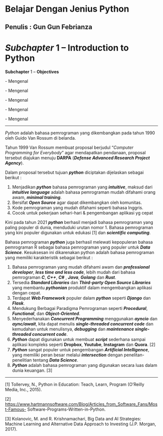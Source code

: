 # Belajar Dengan Jenius Python

## Penulis : Gun Gun Febrianza

# *Subchapter* 1 – Introduction to Python

**Subchapter** 1 – **Objectives**

\-    Mengenal 

\-    Mengenal 

\-    Mengenal

\-    Mengenal

\-    Mengenal 

--------------------------------

*Python* adalah bahasa pemrograman  yang dikembangkan pada tahun 1990 oleh Guido Van Rossum di belanda. 

Tahun 1999 Van Rossum membuat proposal berjudul “*Computer Programming for Everybody*” agar mendapatkan pendanaan, proposal tersebut diajukan menuju **DARPA** (***Defense Advanced Research Project Agency***).

Dalam proposal tersebut tujuan ***python*** diciptakan dijelaskan sebagai berikut :

1. Menjadikan ***python*** bahasa pemrograman yang ***intuitive***, maksud dari ***intuitive language*** adalah bahasa pemrograman mudah difahami orang awam, ***minimal training***. 
2. Bersifat ***Open Source*** agar dapat dikembangkan oleh komunitas.
3. Kode pemrograman yang mudah difahami seperti bahasa Inggris.
4. Cocok untuk pekerjaan sehari-hari & pengembangan aplikasi yg cepat

Kini pada tahun 2021 ***python*** berhasil menjadi bahasa pemrograman yang paling populer di dunia, menduduki urutan nomor 1. Bahasa pemrograman yang kini populer digunakan untuk edukasi [1] dan ***scientific computing***. 

Bahasa pemrograman ***python*** juga berhasil melewati kepopuleran bahasa pemrograman R sebagai bahasa pemrograman yang populer untuk ***Data Science***. Kesuksesan ini dikarenakan python adalah bahasa pemrograman yang memiliki karakteristik sebagai berikut :

1. Bahasa pemrograman yang mudah difahami awam dan ***professional developer***, ***less time and less code***, lebih mudah dari bahasa pemrograman ***C***, ***C++***, ***C#*** , ***Java***, ***Golang*** dan ***Rust***.
2. Tersedia ***Standard Libraries*** dan ***Third-party Open Source Libraries*** yang membantu ***pythonian*** produktif dalam mengembangkan aplikasi dengan cepat.
3. Terdapat ***Web Framework*** populer dalam ***python*** seperti ***Django*** dan ***Flask***.
4. Mendukung Berbagai Paradigma Pemrograman seperti ***Procedural***, ***Functional***, dan ***Object-Oriented***.
5. Menyederhanakan ***Concurrent Programming*** menggunakan ***ayncio*** dan ***aync/await***, kita dapat menulis ***single-threaded concurrent code*** dan kemudahan untuk menulisnya, ***debugging*** dan ***maintenance single-threaded concurrent code***. 
6. ***Python*** dapat digunakan untuk membuat ***script*** sederhana sampai aplikasi kompleks seperti **Dropbox**, **Youtube**, **Instagram** dan **Quora**. [2]
7. ***Python*** sangat populer untuk pengembangan ***Artificial Intelligence***, yang memiliki peran besar melalui ***intersection*** dengan penelitan-penelitian tentang ***Data Science***.
8. ***Python*** adalah bahasa pemrograman yang digunakan secara luas dalam dunia keuangan. [3]

--------------

[1] Tollervey, N., Python in Education: Teach, Learn, Program (O’Reilly Media, Inc., 2015).

[2] https://www.hartmannsoftware.com/Blog/Articles_from_Software_Fans/Most-Famous-
Software-Programs-Written-in-Python.

[3] Kolanovic, M. and R. Krishnamachari, Big Data and AI Strategies: Machine Learning and Alternative
Data Approach to Investing (J.P. Morgan, 2017).


